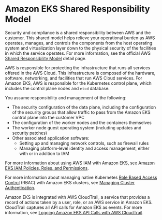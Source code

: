 # Amazon EKS Shared Responsibility Model<a name="shared-responsibilty"></a>

Security and compliance is a shared responsibility between AWS and the customer\. This shared model helps relieve your operational burden as AWS operates, manages, and controls the components from the host operating system and virtualization layer down to the physical security of the facilities in which the service operates\. For more information, see the official AWS [Shared Responsibility Model](https://aws.amazon.com/compliance/shared-responsibility-model/) detail page\.

AWS is responsible for protecting the infrastructure that runs all services offered in the AWS Cloud\. This infrastructure is composed of the hardware, software, networking, and facilities that run AWS Cloud services\. For Amazon EKS, AWS is responsible for the Kubernetes control plane, which includes the control plane nodes and `etcd` database\. 

You assume responsibility and management of the following:
+ The security configuration of the data plane, including the configuration of the security groups that allow traffic to pass from the Amazon EKS control plane into the customer VPC
+ The configuration of the worker nodes and the containers themselves
+ The worker node guest operating system \(including updates and security patches\)
+ Other associated application software:
  + Setting up and managing network controls, such as firewall rules
  + Managing platform\-level identity and access management, either with or in addition to IAM

For more information about using AWS IAM with Amazon EKS, see [Amazon EKS IAM Policies, Roles, and Permissions](IAM_policies.md)\.

For more information about managing native Kubernetes [Role Based Access Control](https://kubernetes.io/docs/admin/authorization/rbac/) \(RBAC\) with Amazon EKS clusters, see [Managing Cluster Authentication](managing-auth.md)\.

Amazon EKS is integrated with AWS CloudTrail, a service that provides a record of actions taken by a user, role, or an AWS service in Amazon EKS\. CloudTrail captures all API calls for Amazon EKS as events\. For more information, see [Logging Amazon EKS API Calls with AWS CloudTrail](logging-using-cloudtrail.md)\.